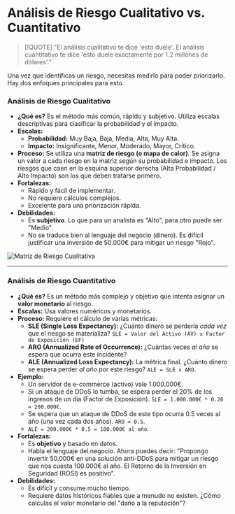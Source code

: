 # Análisis de Riesgo Cualitativo vs. Cuantitativo

> [!QUOTE] "El análisis cualitativo te dice 'esto duele'. El análisis cuantitativo te dice 'esto duele exactamente por 1.2 millones de dólares'."

Una vez que identificas un riesgo, necesitas medirlo para poder priorizarlo. Hay dos enfoques principales para esto.

### Análisis de Riesgo Cualitativo

-   **¿Qué es?** Es el método más común, rápido y subjetivo. Utiliza escalas descriptivas para clasificar la probabilidad y el impacto.
-   **Escalas:**
    -   **Probabilidad:** Muy Baja, Baja, Media, Alta, Muy Alta.
    -   **Impacto:** Insignificante, Menor, Moderado, Mayor, Crítico.
-   **Proceso:** Se utiliza una **matriz de riesgo (o mapa de calor)**. Se asigna un valor a cada riesgo en la matriz según su probabilidad e impacto. Los riesgos que caen en la esquina superior derecha (Alta Probabilidad / Alto Impacto) son los que deben tratarse primero.
-   **Fortalezas:**
    -   Rápido y fácil de implementar.
    -   No requiere cálculos complejos.
    -   Excelente para una priorización rápida.
-   **Debilidades:**
    -   Es **subjetivo**. Lo que para un analista es "Alto", para otro puede ser "Medio".
    -   No se traduce bien al lenguaje del negocio (dinero). Es difícil justificar una inversión de 50.000€ para mitigar un riesgo "Rojo".

![Matriz de Riesgo Cualitativa](https://www.sixsigmadsi.com/wp-content/uploads/2021/08/Risk-Matrix-Example.png)

---

### Análisis de Riesgo Cuantitativo

-   **¿Qué es?** Es un método más complejo y objetivo que intenta asignar un **valor monetario** al riesgo.
-   **Escalas:** Usa valores numéricos y monetarios.
-   **Proceso:** Requiere el cálculo de varias métricas:
    -   **SLE (Single Loss Expectancy):** ¿Cuánto dinero se perdería *cada vez* que el riesgo se materializa? `SLE = Valor del Activo (AV) x Factor de Exposición (EF)`
    -   **ARO (Annualized Rate of Occurrence):** ¿Cuántas veces *al año* se espera que ocurra este incidente?
    -   **ALE (Annualized Loss Expectancy):** La métrica final. ¿Cuánto dinero se espera perder *al año* por este riesgo? `ALE = SLE x ARO`.
-   **Ejemplo:**
    -   Un servidor de e-commerce (activo) vale 1.000.000€.
    -   Si un ataque de DDoS lo tumba, se espera perder el 20% de los ingresos de un día (Factor de Exposición). `SLE = 1.000.000€ * 0.20 = 200.000€`.
    -   Se espera que un ataque de DDoS de este tipo ocurra 0.5 veces al año (una vez cada dos años). `ARO = 0.5`.
    -   `ALE = 200.000€ * 0.5 = 100.000€ al año`.
-   **Fortalezas:**
    -   Es **objetivo** y basado en datos.
    -   Habla el lenguaje del negocio. Ahora puedes decir: "Propongo invertir 50.000€ en una solución anti-DDoS para mitigar un riesgo que nos cuesta 100.000€ al año. El Retorno de la Inversión en Seguridad (ROSI) es positivo".
-   **Debilidades:**
    -   Es difícil y consume mucho tiempo.
    -   Requiere datos históricos fiables que a menudo no existen. ¿Cómo calculas el valor monetario del "daño a la reputación"?
